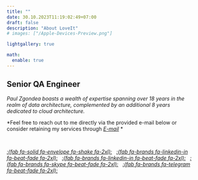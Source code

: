 ```yaml
---
title: ""
date: 30.10.2023T11:19:02:49+07:00
draft: false
description: "About LoveIt"
# images: ["/Apple-Devices-Preview.png"]

lightgallery: true

math:
  enable: true
---
```


## Senior QA Engineer ##
*Paul Zgondea boasts a wealth of expertise spanning over 18 years in the realm of data architecture, complemented by an additional 8 years dedicated to cloud architecture.*

*Feel free to reach out to me directly via the provided e-mail below or consider retaining my services through *[E-mail](ruslan@yakovenko.org)* *

&nbsp;

*[:(fab fa-solid fa-envelope fa-shake fa-2xl):](mailto:paul@zgondea.com)*&nbsp;&nbsp;
*[:(fab fa-brands fa-linkedin-in fa-beat-fade fa-2xl):](https://www.linkedin.com/in/zgondeapaul/)*&nbsp;&nbsp;
*[:(fab fa-brands fa-linkedin-in fa-beat-fade fa-2xl):](https://www.linkedin.com/in/zgondeapaul/)*&nbsp;&nbsp;
*[:(fab fa-brands fa-skype fa-beat-fade fa-2xl):](skype:%25!%28EXTRA%20string=paul.zgondea%29)*&nbsp;&nbsp;
*[:(fab fa-brands fa-telegram fa-beat-fade fa-2xl):](https://t.me/ZVPalu)*&nbsp;&nbsp;



